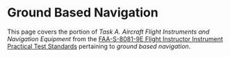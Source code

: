 # Ground Based Navigation

This page covers the portion of *Task A. Aircraft Flight Instruments and Navigation Equipment* from the [FAA-S-8081-9E Flight Instructor Instrument Practical Test Standards](https://www.faa.gov/training_testing/testing/acs/cfi_instrument_pts_9.pdf) pertaining to *ground based navigation*.

<!--@include: ./docs/src/includes/vor.md | shift:1-->
<!--@include: ./docs/src/includes/vor-checks.md | shift:1-->
<!--@include: ./docs/src/includes/using-ground-based-navaids.md | shift:1-->
